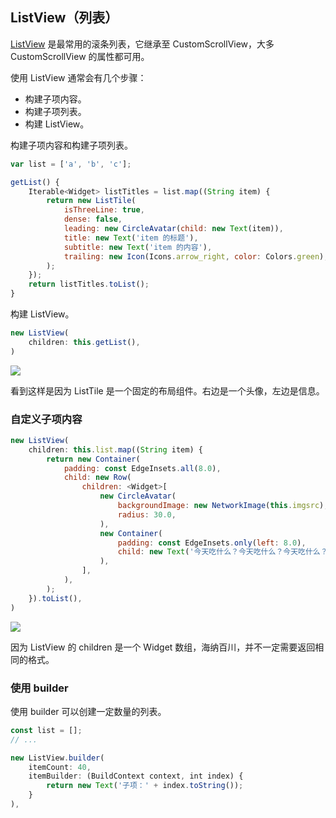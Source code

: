 
## ListView（列表）
[ListView](https://docs.flutter.io/flutter/widgets/ListView-class.html) 是最常用的滚条列表，它继承至 CustomScrollView，大多 CustomScrollView 的属性都可用。


使用 ListView 通常会有几个步骤：
- 构建子项内容。
- 构建子项列表。
- 构建 ListView。


构建子项内容和构建子项列表。

```js
var list = ['a', 'b', 'c'];

getList() {
    Iterable<Widget> listTitles = list.map((String item) {
        return new ListTile(
            isThreeLine: true,
            dense: false,
            leading: new CircleAvatar(child: new Text(item)),
            title: new Text('item 的标题'),
            subtitle: new Text('item 的内容'),
            trailing: new Icon(Icons.arrow_right, color: Colors.green),
        );
    });
    return listTitles.toList();
}

```

构建 ListView。

```js
new ListView(
    children: this.getList(),
)
```

![](/../../image/20180701092008.png)


看到这样是因为 ListTile 是一个固定的布局组件。右边是一个头像，左边是信息。

### 自定义子项内容

```js
new ListView(
    children: this.list.map((String item) {
        return new Container(
            padding: const EdgeInsets.all(8.0),
            child: new Row(
                children: <Widget>[
                    new CircleAvatar(
                        backgroundImage: new NetworkImage(this.imgsrc),
                        radius: 30.0,
                    ),
                    new Container(
                        padding: const EdgeInsets.only(left: 8.0),
                        child: new Text('今天吃什么？今天吃什么？今天吃什么？'),
                    ),
                ],
            ),
        );
    }).toList(),
)
```

![](/../../image/20180701093000.png)

因为 ListView 的 children 是一个 Widget 数组，海纳百川，并不一定需要返回相同的格式。


### 使用 builder
使用 builder 可以创建一定数量的列表。

```js
const list = [];
// ...

new ListView.builder(
    itemCount: 40,
    itemBuilder: (BuildContext context, int index) {
        return new Text('子项：' + index.toString());
    }
),
```
